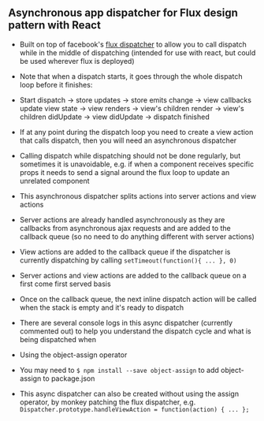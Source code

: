 ## Asynchronous app dispatcher for Flux design pattern with React

- Built on top of facebook's [flux dispatcher](https://github.com/facebook/flux#installing-flux) to allow you to call dispatch while in the middle of dispatching (intended for use with react, but could be used wherever flux is deployed)


- Note that when a dispatch starts, it goes through the whole dispatch loop before it finishes:
 - Start dispatch -> store updates -> store emits change -> view callbacks update view state -> view renders -> view's children render -> view's children didUpdate -> view didUpdate -> dispatch finished  
 - If at any point during the dispatch loop you need to create a view action that calls dispatch, then you will need an asynchronous dispatcher
 - Calling dispatch while dispatching should not be done regularly, but sometimes it is unavoidable, e.g. if when a component receives specific props it needs to send a signal around the flux loop to update an unrelated component


- This asynchronous dispatcher splits actions into server actions and view actions
 - Server actions are already handled asynchronously as they are callbacks from asynchronous ajax requests and are added to the callback queue (so no need to do anything different with server actions)
 - View actions are added to the callback queue if the dispatcher is currently dispatching by calling `setTimeout(function(){ ... }, 0)`
 - Server actions and view actions are added to the callback queue on a first come first served basis
 - Once on the callback queue, the next inline dispatch action will be called when the stack is empty and it's ready to dispatch
 - There are several console logs in this async dispatcher (currently commented out) to help you understand the dispatch cycle and what is being dispatched when


- Using the object-assign operator
 - You may need to `$ npm install --save object-assign` to add object-assign to package.json
 - This async dispatcher can also be created without using the assign operator, by monkey patching the flux dispatcher, e.g. `Dispatcher.prototype.handleViewAction = function(action) { ... };`
